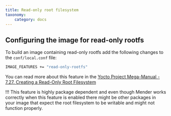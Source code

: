 ```yaml
---
title: Read-only root filesystem
taxonomy:
    category: docs
---
```


## Configuring the image for read-only rootfs

To build an image containing read-only rootfs add the following changes to the `conf/local.conf` file:

```bash
IMAGE_FEATURES += "read-only-rootfs"
```

You can read more about this feature in the [Yocto Project Mega-Manual - 7.27. Creating a Read-Only Root Filesystem](https://www.yoctoproject.org/docs/latest/mega-manual/mega-manual.html#creating-a-read-only-root-filesystem?target=_blank)

!!! This feature is highly package dependent and even though Mender works correctly when this feature is enabled there might be other packages in your image that expect the root filesystem to be writable and might not function properly.
